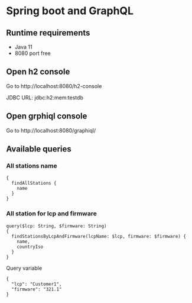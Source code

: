 # Spring boot and GraphQL

## Runtime requirements
- Java 11
- 8080 port free

## Open h2 console
Go to http://localhost:8080/h2-console

JDBC URL: jdbc:h2:mem:testdb

## Open grphiql console
Go to http://localhost:8080/graphiql/

## Available queries

### All stations name
```
{
  findAllStations {
    name
  }
}
```

### All station for lcp and firmware
```
query($lcp: String, $firmware: String)
{
  findStationsByLcpAndFirmware(lcpName: $lcp, firmware: $firmware) {
    name,
    countryIso
  }
}
```
Query variable
```
{
  "lcp": "Customer1",
  "firmware": "321.1"
}
```
